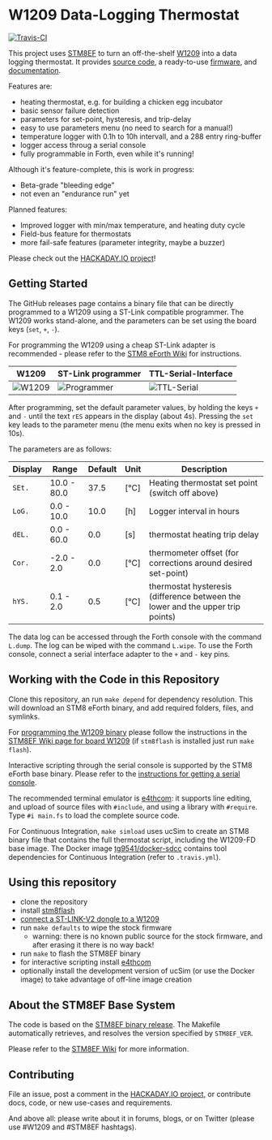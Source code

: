 # W1209 Data-Logging Thermostat

[![Travis-CI](https://travis-ci.org/TG9541/W1209.svg?branch=master)](https://travis-ci.org/TG9541/W1209)

This project uses [STM8EF](https://github.com/TG9541/stm8ef) to turn an off-the-shelf [W1209][] into a data logging thermostat. It provides [source code](https://github.com/TG9541/W1209), a ready-to-use [firmware](https://github.com/TG9541/W1209/releases), and [documentation](https://github.com/TG9541/W1209/wiki).

Features are:

* heating thermostat, e.g. for building a chicken egg incubator
* basic sensor failure detection
* parameters for set-point, hysteresis, and trip-delay
* easy to use parameters menu (no need to search for a manual!)
* temperature logger with 0.1h to 10h intervall, and a 288 entry ring-buffer
* logger access throug a serial console
* fully programmable in Forth, even while it's running!

Although it's feature-complete, this is work in progress:

* Beta-grade "bleeding edge"
* not even an "endurance run" yet

Planned features:

* Improved logger with min/max temperature, and heating duty cycle
* Field-bus feature for thermostats
* more fail-safe features (parameter integrity, maybe a buzzer)

Please check out the [HACKADAY.IO project][HAD1]!

## Getting Started

The GitHub releases page contains a binary file that can be directly programmed to a W1209 using a ST-Link compatible programmer. The W1209 works stand-alone, and the parameters can be set using the board keys (`set`, `+`, `-`).

For programming the W1209 using a cheap ST-Link adapter is recommended - please refer to the [STM8 eForth Wiki](https://github.com/TG9541/stm8ef/wiki/STM8S-Programming#flashing-the-stm8) for instructions.

W1209|ST-Link programmer|TTL-Serial-Interface
-|-|-
![W1209](https://user-images.githubusercontent.com/5466977/33417013-d2b29dec-d59f-11e7-8187-e608e856fe16.png)|![Programmer](https://ae01.alicdn.com/kf/HTB1QVvYRXXXXXa5XFXXq6xXFXXXP/ST-Link-V2-stlink-mini-STM8STM32-STLINK-simulator-download-programming-With-Cover.jpg_220x220.jpg)|![TTL-Serial](https://ae01.alicdn.com/kf/HTB1x__9OFXXXXc7XVXXq6xXFXXX6/-Free-Shipping-CH340-module-USB-to-TTL-CH340G-upgrade-download-a-small-wire-brush-plate.jpg_220x220.jpg)

After programming, set the default parameter values, by holding the keys `+` and `-` until the text `rES` appears in the display (about 4s). Pressing the `set` key leads to the parameter menu (the menu exits when no key is pressed in 10s). 

The parameters are as follows:

Display|Range|Default|Unit|Description
-|-|-|-|-
`SEt.`| 10.0 - 80.0 |37.5| [°C]| Heating thermostat set point (switch off above)
`LoG.`| 0.0 - 10.0 | 10.0 |[h]| Logger interval in hours
`dEL.`| 0.0 - 60.0 | 0.0 | [s] | thermostat heating trip delay
`Cor.`| -2.0 - 2.0 | 0.0 | [°C] | thermometer offset (for corrections around desired set-point)
`hYS.`| 0.1 - 2.0 | 0.5 | [°C] | thermostat hysteresis (difference between the lower and the upper trip points)

The data log can be accessed through the Forth console with the command `L.dump`. The log can be wiped with the command `L.wipe`. To use the Forth console, connect a serial interface adapter to the `+` and `-` key pins.

## Working with the Code in this Repository

Clone this repository, an run `make depend` for dependency resolution. This will download an STM8 eForth binary, and add required folders, files, and symlinks.

For [programming the W1209 binary](https://github.com/TG9541/W1209/blob/master/out/W1209-FD/W1209-FD.ihx) please follow the instructions in the [STM8EF Wiki page for board W1209](
https://github.com/TG9541/stm8ef/wiki/Board-W1209#flashing-the-stm8ef-binary) (if `stm8flash` is installed just run `make flash`).

Interactive scripting through the serial console is supported by the STM8 eForth base binary. Please refer to the [instructions for getting a serial console](https://github.com/TG9541/stm8ef/wiki/Board-W1209#serial-communication-through-the-key-pins).

The recommended terminal emulator is [e4thcom](https://wiki.forth-ev.de/doku.php/en:projects:e4thcom): it supports line editing, and upload of source files with `#include`, and using a library with `#require`. Type `#i main.fs` to load the complete source code.

For Continuous Integration, `make simload` uses ucSim to create an STM8 binary file that contains the full thermostat script, including the W1209-FD base image. The Docker image [tg9541/docker-sdcc](https://hub.docker.com/r/tg9541/docker-sdcc/) contains tool dependencies for Continuous Integration (refer to `.travis.yml`).

## Using this repository

* clone the repository
* install [stm8flash](https://github.com/vdudouyt/stm8flash)
* [connect a ST-LINK-V2 dongle to a W1209][W1209]
* run `make defaults` to wipe the stock firmware
  * warning: there is no known public source for the stock firmware, and after erasing it there is no way back!
* run `make` to flash the STM8EF binary
* for interactive scripting install [e4thcom](
https://wiki.forth-ev.de/doku.php/en:projects:e4thcom)
* optionally install the development version of ucSim (or use the Docker image) to take advantage of off-line image creation

## About the STM8EF Base System

The code is based on the [STM8EF binary release](https://github.com/TG9541/stm8ef/releases). The Makefile automatically retrieves, and resolves the version specified by `STM8EF_VER`.

Please refer to the [STM8EF Wiki](https://github.com/TG9541/stm8ef/wiki) for more information.

## Contributing

File an issue, post a comment in the [HACKADAY.IO project][HAD1], or contribute docs, code, or new use-cases and requirements.

And above all: please write about it in forums, blogs, or on Twitter (please use #W1209 and #STM8EF hashtags).

[HAD1]: https://hackaday.io/project/26258-w1209-data-logging-thermostat
[W1209]: https://github.com/TG9541/stm8ef/wiki/Board-W1209
